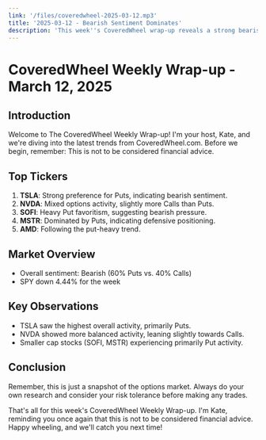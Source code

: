 ```yaml
---
link: '/files/coveredwheel-2025-03-12.mp3'
title: '2025-03-12 - Bearish Sentiment Dominates'
description: 'This week''s CoveredWheel wrap-up reveals a strong bearish trend, with TSLA leading in Put activity. Overall market sentiment leans towards Puts, aligning with SPY''s 4.44% weekly decline.'
---
```


# CoveredWheel Weekly Wrap-up - March 12, 2025

## Introduction

Welcome to The CoveredWheel Weekly Wrap-up! I'm your host, Kate, and we're diving into the latest trends from CoveredWheel.com. Before we begin, remember: This is not to be considered financial advice.

## Top Tickers

1. **TSLA**: Strong preference for Puts, indicating bearish sentiment.
2. **NVDA**: Mixed options activity, slightly more Calls than Puts.
3. **SOFI**: Heavy Put favoritism, suggesting bearish pressure.
4. **MSTR**: Dominated by Puts, indicating defensive positioning.
5. **AMD**: Following the put-heavy trend.

## Market Overview

- Overall sentiment: Bearish (60% Puts vs. 40% Calls)
- SPY down 4.44% for the week

## Key Observations

- TSLA saw the highest overall activity, primarily Puts.
- NVDA showed more balanced activity, leaning slightly towards Calls.
- Smaller cap stocks (SOFI, MSTR) experiencing primarily Put activity.

## Conclusion

Remember, this is just a snapshot of the options market. Always do your own research and consider your risk tolerance before making any trades.

That's all for this week's CoveredWheel Weekly Wrap-up. I'm Kate, reminding you once again that this is not to be considered financial advice. Happy wheeling, and we'll catch you next time!